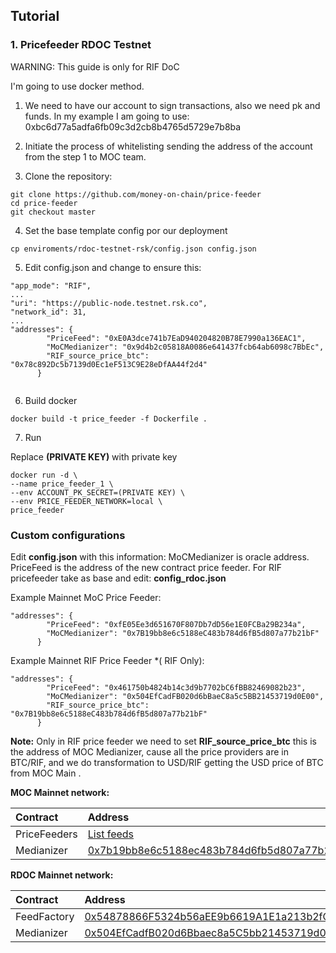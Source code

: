 ## Tutorial

### 1. Pricefeeder RDOC Testnet

WARNING: This guide is only for RIF DoC 

I'm going to use docker method.

1. We need to have our account to sign transactions, also we need pk and funds. In my example I am going to use:
0xbc6d77a5adfa6fb09c3d2cb8b4765d5729e7b8ba

2. Initiate the process of whitelisting sending the address of the account from the step 1 to MOC team.

3. Clone the repository:

```
git clone https://github.com/money-on-chain/price-feeder
cd price-feeder
git checkout master 
```

4. Set the base template config por our deployment

```
cp enviroments/rdoc-testnet-rsk/config.json config.json
```

5. Edit config.json and change to ensure this:

```
"app_mode": "RIF",
...
"uri": "https://public-node.testnet.rsk.co",
"network_id": 31,
...
"addresses": {
        "PriceFeed": "0xE0A3dce741b7EaD940204820B78E7990a136EAC1",
        "MoCMedianizer": "0x9d4b2c05818A0086e641437fcb64ab6098c7BbEc",
        "RIF_source_price_btc": "0x78c892Dc5b7139d0Ec1eF513C9E28eDfAA44f2d4"
      }


```

6. Build docker

```
docker build -t price_feeder -f Dockerfile .
```

7. Run

Replace **(PRIVATE KEY)** with private key

```
docker run -d \
--name price_feeder_1 \
--env ACCOUNT_PK_SECRET=(PRIVATE KEY) \
--env PRICE_FEEDER_NETWORK=local \
price_feeder
```


### Custom configurations

Edit **config.json** with this information: MoCMedianizer is oracle address.
PriceFeed is the address of the new contract price feeder. For RIF pricefeeder
take as base and edit: **config_rdoc.json**

Example Mainnet MoC Price Feeder:

```
"addresses": {
        "PriceFeed": "0xfE05Ee3d651670F807Db7dD56e1E0FCBa29B234a",
        "MoCMedianizer": "0x7B19bb8e6c5188eC483b784d6fB5d807a77b21bF"
      }
```

Example Mainnet RIF Price Feeder *( RIF Only):

```
"addresses": {
        "PriceFeed": "0x461750b4824b14c3d9b7702bC6fBB82469082b23",
        "MoCMedianizer": "0x504EfCadFB020d6bBaeC8a5c5BB21453719d0E00",
        "RIF_source_price_btc": "0x7B19bb8e6c5188eC483b784d6fB5d807a77b21bF"
      }
```

**Note:** Only in RIF price feeder we need to set  **RIF_source_price_btc** this is the address of MOC Medianizer,
cause all the price providers are in BTC/RIF, and we do transformation to USD/RIF getting the USD price of BTC from
MOC Main .

**MOC Mainnet network:**


|  Contract  |  Address |
|:---|:---|
|  PriceFeeders  | [List feeds](https://blockscout.com/rsk/mainnet/address/0xf0abcc4cb0b46d9858704eb0c72d9735986b09cf/logs) |
|  Medianizer  | [0x7b19bb8e6c5188ec483b784d6fb5d807a77b21bf](https://blockscout.com/rsk/mainnet/address/0x7b19bb8e6c5188ec483b784d6fb5d807a77b21bf/contracts) |


**RDOC Mainnet network:**


|  Contract  |  Address |  
|:---|:---|
|  FeedFactory  | [0x54878866F5324b56aEE9b6619A1E1a213b2fCC30](https://blockscout.com/rsk/mainnet/address/0x54878866F5324b56aEE9b6619A1E1a213b2fCC30/contracts) |
|  Medianizer  | [0x504EfCadfB020d6Bbaec8a5C5bb21453719d0e00](https://blockscout.com/rsk/mainnet/address/0x504EfCadfB020d6Bbaec8a5C5bb21453719d0e00/contracts) |


